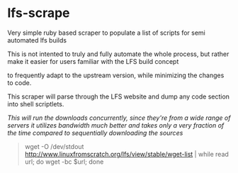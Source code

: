 lfs-scrape
==========

Very simple ruby based scraper to populate a list of scripts for semi automated lfs builds

This is not intented to truly and fully automate the whole process, but rather make it easier for users familiar with the LFS build concept

to frequently adapt to the upstream version, while minimizing the changes to code.

This scraper will parse through the LFS website and dump any code section into shell scriptlets.

  *This will run the downloads concurrently, since they're from a wide range of servers it utilizes bandwidth much better and takes only a very fraction of the time compared to sequentially downloading the sources*

  > wget -O /dev/stdout http://www.linuxfromscratch.org/lfs/view/stable/wget-list | while read url; do   wget -bc $url; done
